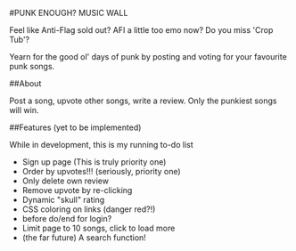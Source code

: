 #PUNK ENOUGH? MUSIC WALL

Feel like Anti-Flag sold out? AFI a little too emo now? Do you miss 'Crop Tub'?

Yearn for the good ol' days of punk by posting and voting for your favourite punk songs.

##About

Post a song, upvote other songs, write a review. Only the punkiest songs will win.

##Features (yet to be implemented)

While in development, this is my running to-do list
- Sign up page (This is truly priority one)
- Order by upvotes!!! (seriously, priority one)
- Only delete own review
- Remove upvote by re-clicking
- Dynamic "skull" rating
- CSS coloring on links (danger red?!)
- before do/end for login?
- Limit page to 10 songs, click to load more
- (the far future) A search function!
